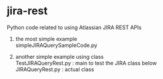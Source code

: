 jira-rest
=========

Python code related to using Atlassian JIRA REST APIs

1. the most simple example<br>
simpleJIRAQuerySampleCode.py

2. another simple example using class<br>
TestJIRAQueryRest.py : main to test the JIRA class below
JIRAQueryRest.py : actual class



